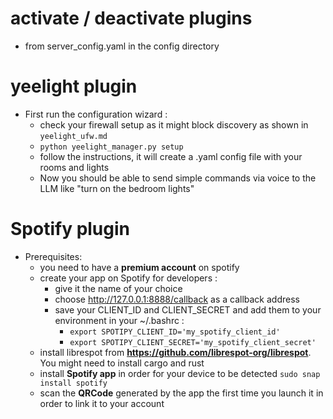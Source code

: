 # activate / deactivate plugins
  - from server_config.yaml in the config directory

# yeelight plugin
  - First run the configuration wizard :
    - check your firewall setup as it might block discovery as shown in `yeelight_ufw.md`
    - `python yeelight_manager.py setup`
    - follow the instructions, it will create a .yaml config file with your rooms and lights
    - Now you should be able to send simple commands via voice to the LLM like "turn on the bedroom lights"
   
# Spotify plugin
  - Prerequisites:
    - you need to have a **premium account** on spotify
    - create your app on Spotify for developers :
      - give it the name of your choice
      - choose http://127.0.0.1:8888/callback as a callback address
      - save your CLIENT_ID and CLIENT_SECRET and add them to your environment in your ~/.bashrc :
        - `export SPOTIPY_CLIENT_ID='my_spotify_client_id'`
        - `export SPOTIPY_CLIENT_SECRET='my_spotify_client_secret'`
    - install librespot from **https://github.com/librespot-org/librespot**. You might need to install cargo and rust
    - install **Spotify app** in order for your device to be detected `sudo snap install spotify`
    - scan the **QRCode** generated by the app the first time you launch it in order to link it to your account 
